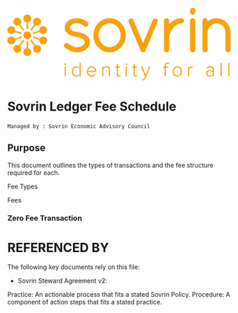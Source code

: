 ![logo](/images/banner.png)


# Sovrin Ledger Fee Schedule

```
Managed by : Sovrin Economic Advisory Council

```

## Purpose
This document outlines the types of transactions and the fee structure required for each. 

Fee Types


Fees

### Zero Fee Transaction


# REFERENCED BY

The following key documents rely on this file:

* Sovrin Steward Agreement v2:


Practice: An actionable process that fits a stated Sovrin Policy.
Procedure: A component of action steps that fits a stated practice.


